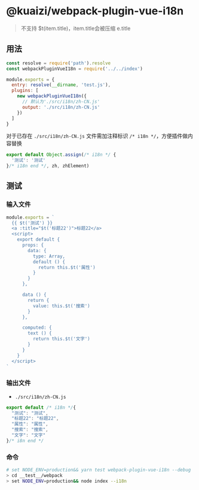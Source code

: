 # @kuaizi/webpack-plugin-vue-i18n

> 不支持 $t(item.title)，item.title会被压缩 e.title

## 用法

```js
const resolve = require('path').resolve
const webpackPluginVueI18n = require('../../index')

module.exports = {
  entry: resolve(__dirname, 'test.js'),
  plugins: [
    new webpackPluginVueI18n({
      // 默认为'./src/i18n/zh-CN.js'
      output: './src/i18n/zh-CN.js'
    })
  ]
}
```

对于已存在 `./src/i18n/zh-CN.js` 文件需加注释标识 `/* i18n */`，方便插件做内容替换

```js
export default Object.assign(/* i18n */ {
  '测试': '测试'
}/* i18n end */, zh, zhElement)
```


## 测试

### 输入文件
```js
module.exports = `
  {{ $t('测试') }}
  <a :title="$t('标题22')">标题22</a>
  <script>
    export default {
      props: {
        data: {
          type: Array,
          default () {
            return this.$t('属性')
          }
        }
      },

      data () {
        return {
          value: this.$t('搜索')
        }
      },

      computed: {
        text () {
          return this.$t('文字')
        }
      }
    }
  </script>
`
```

### 输出文件

* `./src/i18n/zh-CN.js`

```js
export default /* i18n */{
  "测试": "测试",
  "标题22": "标题22",
  "属性": "属性",
  "搜索": "搜索",
  "文字": "文字"
}/* i8n end */
```

### 命令

```bash
# set NODE_ENV=production&& yarn test webpack-plugin-vue-i18n --debug
> cd __test__/webpack
> set NODE_ENV=production&& node index --i18n
```
